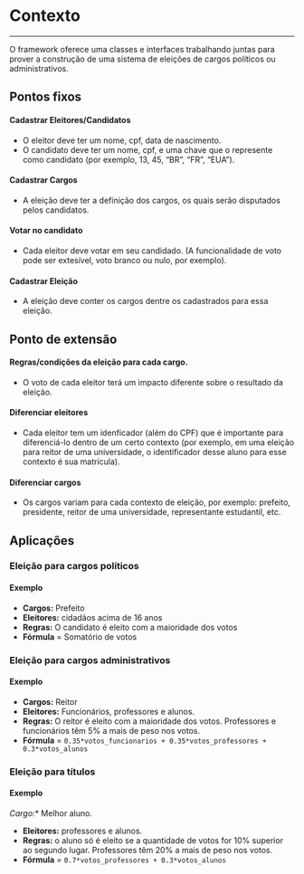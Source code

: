 # Contexto
------------------

O framework oferece uma classes e interfaces trabalhando juntas para prover a construção de uma sistema de eleições de cargos políticos ou administrativos. 

## Pontos fixos

#### Cadastrar Eleitores/Candidatos
* O eleitor deve ter um nome, cpf, data de nascimento.
* O candidato deve ter um nome, cpf, e uma chave que o represente como candidato (por exemplo, 13, 45, “BR”, “FR”, “EUA”).

#### Cadastrar Cargos
* A eleição deve ter a definição dos cargos, os quais serão disputados pelos candidatos.

#### Votar no candidato 
* Cada eleitor deve votar em seu candidado. (A funcionalidade de voto pode ser extesível, voto branco ou nulo, por exemplo).

#### Cadastrar Eleição
* A eleição deve conter os cargos dentre os cadastrados para essa eleição.

## Ponto de extensão

####  Regras/condições da eleição para cada cargo.
* O voto de cada eleitor terá um impacto diferente sobre o resultado da eleição.

#### Diferenciar eleitores
* Cada eleitor tem um idenficador (além do CPF) que é importante para diferenciá-lo dentro de um certo contexto (por exemplo, em uma eleição para reitor de uma universidade, o identificador desse aluno para esse contexto é sua matrícula).
#### Diferenciar cargos
* Os cargos variam para cada contexto de eleição, por exemplo: prefeito, presidente, reitor de uma universidade, representante estudantil, etc.

## Aplicações

### Eleição para cargos políticos
#### Exemplo
* **Cargos:** Prefeito
* **Eleitores:** cidadãos acima de 16 anos 
* **Regras:** O candidato é eleito com a maioridade dos votos
* **Fórmula** = Somatório de votos

### Eleição para cargos administrativos
#### Exemplo
* **Cargos:** Reitor
* **Eleitores:** Funcionários, professores e alunos. 
* **Regras:** O reitor é eleito com a maioridade dos votos. Professores e funcionários têm 5% a mais de peso nos votos.
* **Fórmula** = `0.35*votos_funcionarios + 0.35*votos_professores + 0.3*votos_alunos`

### Eleição para títulos
#### Exemplo  
*Cargo:** Melhor aluno. 
* **Eleitores:** professores e alunos. 
* **Regras:** o aluno só é eleito se a quantidade de votos for 10% superior ao segundo lugar. Professores têm 20% a mais de peso nos votos.
* **Fórmula** = `0.7*votos_professores + 0.3*votos_alunos`


